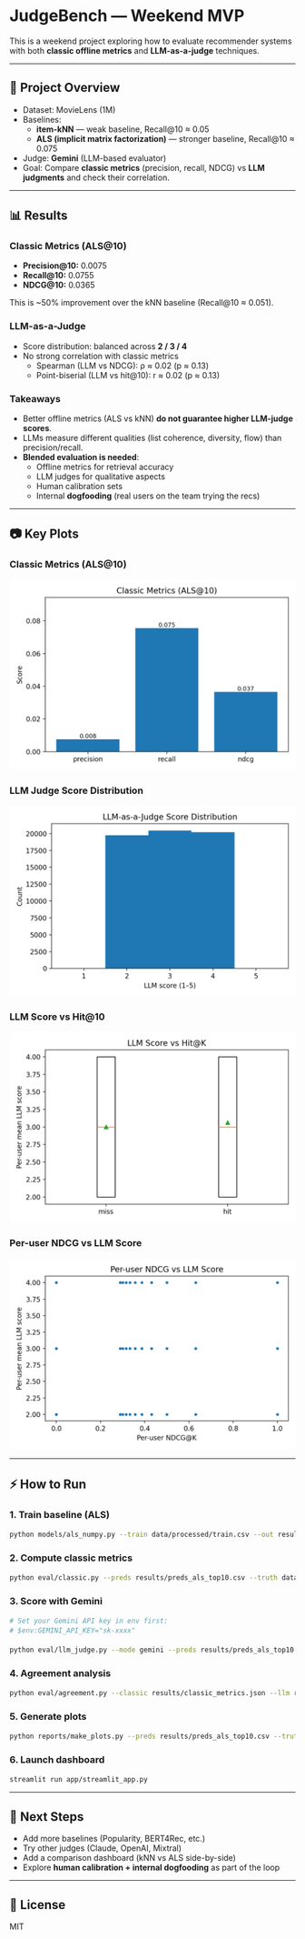 # JudgeBench — Weekend MVP

This is a weekend project exploring how to evaluate recommender systems with both **classic offline metrics** and **LLM-as-a-judge** techniques.

---

## 🚀 Project Overview

- Dataset: MovieLens (1M)
- Baselines:
  - **item-kNN** — weak baseline, Recall@10 ≈ 0.05
  - **ALS (implicit matrix factorization)** — stronger baseline, Recall@10 ≈ 0.075
- Judge: **Gemini** (LLM-based evaluator)
- Goal: Compare **classic metrics** (precision, recall, NDCG) vs **LLM judgments** and check their correlation.

---

## 📊 Results

### Classic Metrics (ALS@10)
- **Precision@10:** 0.0075  
- **Recall@10:** 0.0755  
- **NDCG@10:** 0.0365  

This is ~50% improvement over the kNN baseline (Recall@10 ≈ 0.051).

### LLM-as-a-Judge
- Score distribution: balanced across **2 / 3 / 4**  
- No strong correlation with classic metrics  
  - Spearman (LLM vs NDCG): ρ ≈ 0.02 (p ≈ 0.13)  
  - Point-biserial (LLM vs hit@10): r ≈ 0.02 (p ≈ 0.13)

### Takeaways
- Better offline metrics (ALS vs kNN) **do not guarantee higher LLM-judge scores**.
- LLMs measure different qualities (list coherence, diversity, flow) than precision/recall.
- **Blended evaluation is needed**:
  - Offline metrics for retrieval accuracy  
  - LLM judges for qualitative aspects  
  - Human calibration sets  
  - Internal **dogfooding** (real users on the team trying the recs)

---

## 📷 Key Plots

### Classic Metrics (ALS@10)
![Classic Metrics](results/plot_classic_metrics_ALS@10.png)

### LLM Judge Score Distribution
![LLM Histogram](results/plot_llm_hist_ALS@10.png)

### LLM Score vs Hit@10
![LLM vs Hit](results/plot_llm_vs_hit_ALS@10.png)

### Per-user NDCG vs LLM Score
![NDCG vs LLM](results/plot_ndcg_vs_llm_ALS@10.png)

---

## ⚡ How to Run

### 1. Train baseline (ALS)
```bash
python models/als_numpy.py --train data/processed/train.csv --out results/preds_als_top10.csv --topk 10
```

### 2. Compute classic metrics
```bash
python eval/classic.py --preds results/preds_als_top10.csv --truth data/processed/test.csv --out results/classic_metrics.json --k 10
```

### 3. Score with Gemini
```bash
# Set your Gemini API key in env first:
# $env:GEMINI_API_KEY="sk-xxxx"

python eval/llm_judge.py --mode gemini --preds results/preds_als_top10.csv --out results/llm_scores.csv --rpm 8 --resume
```

### 4. Agreement analysis
```bash
python eval/agreement.py --classic results/classic_metrics.json --llm results/llm_scores.csv --preds results/preds_als_top10.csv --truth data/processed/test.csv --out results/agreement.json --k 10
```

### 5. Generate plots
```bash
python reports/make_plots.py --preds results/preds_als_top10.csv --truth data/processed/test.csv --llm results/llm_scores.csv --classic results/classic_metrics.json --k 10 --label ALS@10 --out_dir results
```

### 6. Launch dashboard
```bash
streamlit run app/streamlit_app.py
```

---

## 📝 Next Steps
- Add more baselines (Popularity, BERT4Rec, etc.)
- Try other judges (Claude, OpenAI, Mixtral)
- Add a comparison dashboard (kNN vs ALS side-by-side)
- Explore **human calibration + internal dogfooding** as part of the loop

---

## 📜 License
MIT
